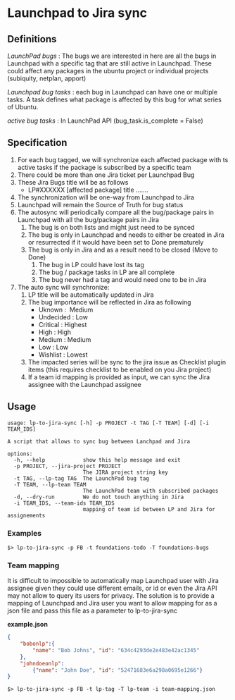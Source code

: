 # Launchpad to Jira sync

## Definitions
*LaunchPad bugs* : The bugs we are interested in here are all the bugs in
Launchpad with a specific tag that are still active in Launchpad.
These could affect any packages in the ubuntu project or individual projects
(subiquity, netplan, apport)

*Launchpad bug tasks* : each bug in Launchpad can have one or multiple tasks. A
task defines what package is affected by this bug for what series of Ubuntu. 

*active bug tasks* : In LaunchPad API (bug_task.is_complete = False)

## Specification
1. For each bug tagged, we will synchronize each affected package with ts active
tasks if the package is subscribed by a specific team
3. There could be more than one Jira ticket per Launchpad Bug
4. These Jira Bugs title will be as follows
	- LP#XXXXXX [affected package] title …….
6. The synchronization will be one-way from Launchpad to Jira
7. Launchpad will remain the Source of Truth for bug status
8. The autosync will periodically compare all the bug/package pairs in Launchpad
with all the bug/package pairs in Jira
	1. The bug is on both lists and might just need to be synced
	2. The bug is only in Launchpad and needs to either be created in Jira or resurrected if it would have been set to Done prematurely
	3. The bug is only in Jira and as a result need to be closed (Move to Done)
		1. The bug in LP could have lost its tag
		2. The bug / package tasks in LP are all complete
		3. The bug never had a tag and would need one to be in Jira
7. The auto sync will synchronize:
	1. LP title will be automatically updated in Jira
	2. The bug importance will be reflected in Jira as following
		- Uknown :  Medium
		- Undecided : Low
		- Critical : Highest
		- High : High
		- Medium : Medium
		- Low : Low
		- Wishlist : Lowest
	3. The impacted series will be sync to the jira issue as Checklist plugin items (this requires checklist to be enabled on you Jira project)
	4. If a team id mapping is provided as input, we can sync the Jira assignee with the Launchpad assignee

## Usage
```
usage: lp-to-jira-sync [-h] -p PROJECT -t TAG [-T TEAM] [-d] [-i TEAM_IDS]

A script that allows to sync bug between Lanchpad and Jira

options:
  -h, --help            show this help message and exit
  -p PROJECT, --jira-project PROJECT
                        The JIRA project string key
  -t TAG, --lp-tag TAG  The LaunchPad bug tag
  -T TEAM, --lp-team TEAM
                        The LaunchPad team with subscribed packages
  -d, --dry-run         We do not touch anything in Jira
  -i TEAM_IDS, --team-ids TEAM_IDS
                        mapping of team id between LP and Jira for assignements
```
### Examples
```
$> lp-to-jira-sync -p FB -t foundations-todo -T foundations-bugs
```

### Team mapping
It is difficult to impossible to automatically map Launchpad user with Jira assignee given they could use different emails, or id or even the Jira API may not allow to query its users for privacy. The solution is to provide a mapping of Launchpad and Jira user you want to allow mapping for as a json file and pass this file as a parameter to lp-to-jira-sync

**example.json**
``` json
{
    "bobonlp":{
        "name": "Bob Johns", "id": "634c4293de2e483e42ac1345"
    },
    "johndoeonlp":
        {"name": "John Doe", "id": "52471683e6a298a0695e1266"}
}
```
```
$> lp-to-jira-sync -p FB -t lp-tag -T lp-team -i team-mapping.json
```
